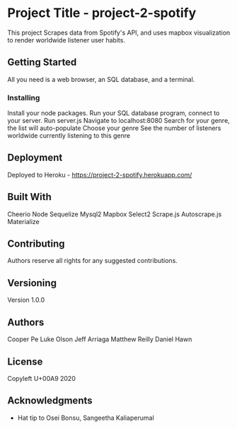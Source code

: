 # Project Title - project-2-spotify

This project Scrapes data from Spotify's API, and uses mapbox visualization to render worldwide listener user habits.

## Getting Started

All you need is a web browser, an SQL database, and a terminal. 



### Installing

Install your node packages. 
Run your SQL database program, connect to your server. 
Run server.js
Navigate to localhost:8080
Search for your genre, the list will auto-populate
Choose your genre
See the number of listeners worldwide currently listening to this genre


## Deployment

Deployed to Heroku - https://project-2-spotify.herokuapp.com/

## Built With


Cheerio
Node
Sequelize
Mysql2
Mapbox
Select2
Scrape.js
Autoscrape.js
Materialize


## Contributing

Authors reserve all rights for any suggested contributions. 

## Versioning

Version 1.0.0

## Authors

Cooper Pe
Luke Olson
Jeff Arriaga
Matthew Reilly
Daniel Hawn


## License

Copyleft U+00A9 2020

## Acknowledgments

* Hat tip to Osei Bonsu, Sangeetha Kaliaperumal
